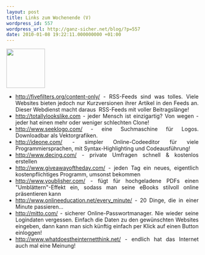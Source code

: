 ```yaml
---
layout: post
title: Links zum Wochenende (V)
wordpress_id: 557
wordpress_url: http://ganz-sicher.net/blog/?p=557
date: 2010-01-08 19:22:11.000000000 +01:00
---
```

<p style="text-align: justify;"><img class="alignleft size-full wp-image-558" style="margin-right: 10px;" title="DrBrain" src="http://ganz-sicher.net/blog/wp-content/uploads/DrBrain.gif" alt="" width="101" height="103" /></p>

<ul style="text-align: justify;">
	<li><a href="http://fivefilters.org/content-only/">http://fivefilters.org/content-only/</a> - RSS-Feeds sind was tolles. Viele Websites bieten jedoch nur Kurzversionen ihrer Artikel in den Feeds an. Dieser Webdienst macht daraus  RSS-Feeds mit voller Beitragslänge!</li>
	<li><a href="http://totallylookslike.com/">http://totallylookslike.com</a> - jeder Mensch ist einzigartig? Von wegen - jeder hat einen mehr oder weniger schlechten Clone!</li>
	<li><a href="http://www.seeklogo.com/">http://www.seeklogo.com/</a> - eine Suchmaschine für Logos. Downloadbar als Vektorgrafiken.</li>
	<li><a href="http://ideone.com/">http://ideone.com/</a> - simpler Online-Codeeditor für viele Programmiersprachen, mit Syntax-Highlighting und Codeausführung!</li>
	<li><a href="http://www.decing.com/">http://www.decing.com/</a> - private Umfragen schnell &amp; kostenlos erstellen</li>
	<li><a href="http://www.giveawayoftheday.com/">http://www.giveawayoftheday.com/</a> - jeden Tag ein neues, eigentlich kostenpflichtiges Programm, umsonst bekommen</li>
	<li><a href="http://www.youblisher.com/">http://www.youblisher.com/</a> - fügt für hochgeladene PDFs einen "Umblättern"-Effekt ein, sodass man seine eBooks stilvoll online präsentieren kann</li>
	<li><a href="http://www.onlineeducation.net/every_minute/">http://www.onlineeducation.net/every_minute/</a> - 20 Dinge, die in einer Minute passieren...</li>
	<li><a href="http://mitto.com/">http://mitto.com/</a> - sicherer Online-Passwortmanager. Nie wieder seine Logindaten vergessen. Einfach die Daten zu den gewünschten Websites eingeben, dann kann man sich künftig einfach per Klick auf einen Button einloggen!</li>
	<li><a href="http://www.whatdoestheinternetthink.net/">http://www.whatdoestheinternetthink.net/</a> - endlich hat das Internet auch mal eine Meinung!</li>
</ul>
